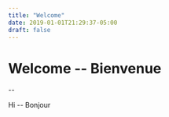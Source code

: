 ```yaml
---
title: "Welcome"
date: 2019-01-01T21:29:37-05:00
draft: false
---
```

# Welcome -- Bienvenue

--

Hi -- Bonjour

